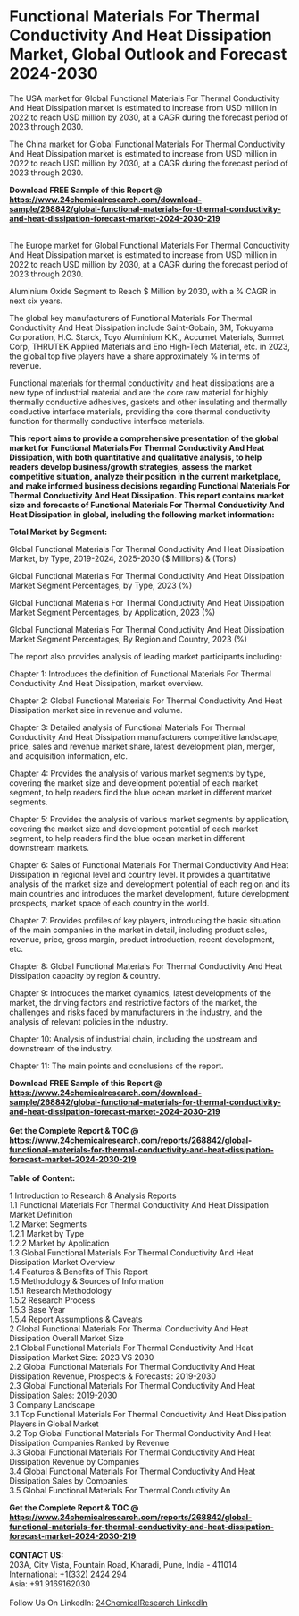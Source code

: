 <h1>Functional Materials For Thermal Conductivity And Heat Dissipation Market, Global Outlook and Forecast 2024-2030</h1><p>The USA market for Global Functional Materials For Thermal Conductivity And Heat Dissipation market is estimated to increase from USD million in 2022 to reach USD million by 2030, at a CAGR during the forecast period of 2023 through 2030.</p><p>
</p><p>The China market for Global Functional Materials For Thermal Conductivity And Heat Dissipation market is estimated to increase from USD million in 2022 to reach USD million by 2030, at a CAGR during the forecast period of 2023 through 2030.</p><div><b>Download FREE Sample of this Report @ 
            <a href="https://www.24chemicalresearch.com/download-sample/268842/global-functional-materials-for-thermal-conductivity-and-heat-dissipation-forecast-market-2024-2030-219">
            https://www.24chemicalresearch.com/download-sample/268842/global-functional-materials-for-thermal-conductivity-and-heat-dissipation-forecast-market-2024-2030-219</a></b></div><br><p>
</p><p>The Europe market for Global Functional Materials For Thermal Conductivity And Heat Dissipation market is estimated to increase from USD million in 2022 to reach USD million by 2030, at a CAGR during the forecast period of 2023 through 2030.</p><p>
Aluminium Oxide Segment to Reach $ Million by 2030, with a % CAGR in next six years.</p><p>
The global key manufacturers of Functional Materials For Thermal Conductivity And Heat Dissipation include Saint-Gobain, 3M, Tokuyama Corporation, H.C. Starck, Toyo Aluminium K.K., Accumet Materials, Surmet Corp, THRUTEK Applied Materials and Eno High-Tech Material, etc. in 2023, the global top five players have a share approximately % in terms of revenue.</p><p>
Functional materials for thermal conductivity and heat dissipations are a new type of industrial material and are the core raw material for highly thermally conductive adhesives, gaskets and other insulating and thermally conductive interface materials, providing the core thermal conductivity function for thermally conductive interface materials.</p><p>
<strong>This report aims to provide a comprehensive presentation of the global market for Functional Materials For Thermal Conductivity And Heat Dissipation, with both quantitative and qualitative analysis, to help readers develop business/growth strategies, assess the market competitive situation, analyze their position in the current marketplace, and make informed business decisions regarding Functional Materials For Thermal Conductivity And Heat Dissipation. This report contains market size and forecasts of Functional Materials For Thermal Conductivity And Heat Dissipation in global, including the following market information:</strong></p><p>
</p><p>
<strong>Total Market by Segment:</strong></p><p>
Global Functional Materials For Thermal Conductivity And Heat Dissipation Market, by Type, 2019-2024, 2025-2030 ($ Millions) &amp; (Tons)</p><p>
Global Functional Materials For Thermal Conductivity And Heat Dissipation Market Segment Percentages, by Type, 2023 (%)</p><p>
</p><p>
Global Functional Materials For Thermal Conductivity And Heat Dissipation Market Segment Percentages, by Application, 2023 (%)</p><p>
</p><p>
Global Functional Materials For Thermal Conductivity And Heat Dissipation Market Segment Percentages, By Region and Country, 2023 (%)</p><p>
</p><p>
The report also provides analysis of leading market participants including:</p><p>
</p><p>
</p><p>
Chapter 1: Introduces the definition of Functional Materials For Thermal Conductivity And Heat Dissipation, market overview.</p><p>
Chapter 2: Global Functional Materials For Thermal Conductivity And Heat Dissipation market size in revenue and volume.</p><p>
Chapter 3: Detailed analysis of Functional Materials For Thermal Conductivity And Heat Dissipation manufacturers competitive landscape, price, sales and revenue market share, latest development plan, merger, and acquisition information, etc.</p><p>
Chapter 4: Provides the analysis of various market segments by type, covering the market size and development potential of each market segment, to help readers find the blue ocean market in different market segments.</p><p>
Chapter 5: Provides the analysis of various market segments by application, covering the market size and development potential of each market segment, to help readers find the blue ocean market in different downstream markets.</p><p>
Chapter 6: Sales of Functional Materials For Thermal Conductivity And Heat Dissipation in regional level and country level. It provides a quantitative analysis of the market size and development potential of each region and its main countries and introduces the market development, future development prospects, market space of each country in the world.</p><p>
Chapter 7: Provides profiles of key players, introducing the basic situation of the main companies in the market in detail, including product sales, revenue, price, gross margin, product introduction, recent development, etc.</p><p>
Chapter 8: Global Functional Materials For Thermal Conductivity And Heat Dissipation capacity by region &amp; country.</p><p>
Chapter 9: Introduces the market dynamics, latest developments of the market, the driving factors and restrictive factors of the market, the challenges and risks faced by manufacturers in the industry, and the analysis of relevant policies in the industry.</p><p>
Chapter 10: Analysis of industrial chain, including the upstream and downstream of the industry.</p><p>
Chapter 11: The main points and conclusions of the report.</p><div><b>Download FREE Sample of this Report @ 
            <a href="https://www.24chemicalresearch.com/download-sample/268842/global-functional-materials-for-thermal-conductivity-and-heat-dissipation-forecast-market-2024-2030-219">
            https://www.24chemicalresearch.com/download-sample/268842/global-functional-materials-for-thermal-conductivity-and-heat-dissipation-forecast-market-2024-2030-219</a></b></div><br><div><b>Get the Complete Report & TOC @ 
            <a href="https://www.24chemicalresearch.com/reports/268842/global-functional-materials-for-thermal-conductivity-and-heat-dissipation-forecast-market-2024-2030-219">
            https://www.24chemicalresearch.com/reports/268842/global-functional-materials-for-thermal-conductivity-and-heat-dissipation-forecast-market-2024-2030-219</a></b></div><br>
            <b>Table of Content:</b><p>1 Introduction to Research & Analysis Reports<br />
    1.1 Functional Materials For Thermal Conductivity And Heat Dissipation Market Definition<br />
    1.2 Market Segments<br />
        1.2.1 Market by Type<br />
        1.2.2 Market by Application<br />
    1.3 Global Functional Materials For Thermal Conductivity And Heat Dissipation Market Overview<br />
    1.4 Features & Benefits of This Report<br />
    1.5 Methodology & Sources of Information<br />
        1.5.1 Research Methodology<br />
        1.5.2 Research Process<br />
        1.5.3 Base Year<br />
        1.5.4 Report Assumptions & Caveats<br />
2 Global Functional Materials For Thermal Conductivity And Heat Dissipation Overall Market Size<br />
    2.1 Global Functional Materials For Thermal Conductivity And Heat Dissipation Market Size: 2023 VS 2030<br />
    2.2 Global Functional Materials For Thermal Conductivity And Heat Dissipation Revenue, Prospects & Forecasts: 2019-2030<br />
    2.3 Global Functional Materials For Thermal Conductivity And Heat Dissipation Sales: 2019-2030<br />
3 Company Landscape<br />
    3.1 Top Functional Materials For Thermal Conductivity And Heat Dissipation Players in Global Market<br />
    3.2 Top Global Functional Materials For Thermal Conductivity And Heat Dissipation Companies Ranked by Revenue<br />
    3.3 Global Functional Materials For Thermal Conductivity And Heat Dissipation Revenue by Companies<br />
    3.4 Global Functional Materials For Thermal Conductivity And Heat Dissipation Sales by Companies<br />
    3.5 Global Functional Materials For Thermal Conductivity An</p><div><b>Get the Complete Report & TOC @ 
            <a href="https://www.24chemicalresearch.com/reports/268842/global-functional-materials-for-thermal-conductivity-and-heat-dissipation-forecast-market-2024-2030-219">
            https://www.24chemicalresearch.com/reports/268842/global-functional-materials-for-thermal-conductivity-and-heat-dissipation-forecast-market-2024-2030-219</a></b></div><br><b>CONTACT US:</b><br>
            203A, City Vista, Fountain Road, Kharadi, Pune, India - 411014<br>
            International: +1(332) 2424 294<br>
            Asia: +91 9169162030 <br><br>
            Follow Us On LinkedIn: <a href="https://www.linkedin.com/company/24chemicalresearch/">24ChemicalResearch LinkedIn</a>